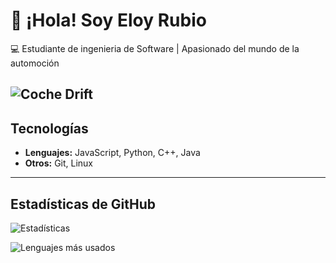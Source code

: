 # 👋 ¡Hola! Soy Eloy Rubio

💻 Estudiante de ingenieria de Software | Apasionado del mundo de la automoción

![Coche Drift](https://media.giphy.com/media/v1.Y2lkPTc5MGI3NjExNTF4aXFkYzVkM3U0Y3lsMmgya3M0MW00bTQycDdqYzVtNGpuM2dvYyZlcD12MV9naWZzX3NlYXJjaCZjdD1n/k2evHZ2EvAV5m/giphy.gif)
---

## Tecnologías
- **Lenguajes:** JavaScript, Python, C++, Java  
- **Otros:** Git, Linux  

---

## Estadísticas de GitHub
![Estadísticas](https://github-readme-stats.vercel.app/api?username=EloyRS&show_icons=true&theme=tokyonight)

![Lenguajes más usados](https://github-readme-stats.vercel.app/api/top-langs/?username=EloyRS&layout=compact&theme=tokyonight)

